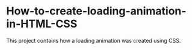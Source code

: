 # How-to-create-loading-animation-in-HTML-CSS
This project contains how a loading animation was created using CSS.

